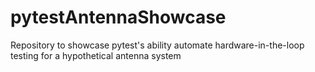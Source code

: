 # pytestAntennaShowcase
Repository to showcase pytest's ability automate hardware-in-the-loop testing for a hypothetical antenna system
